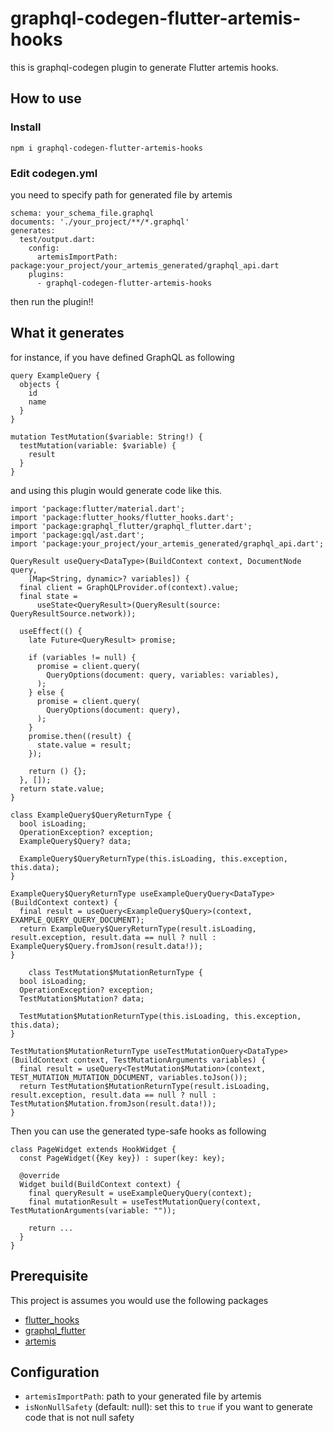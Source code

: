 # graphql-codegen-flutter-artemis-hooks

this is graphql-codegen plugin to generate Flutter artemis hooks.

## How to use

### Install

```
npm i graphql-codegen-flutter-artemis-hooks
```

### Edit codegen.yml

you need to specify path for generated file by artemis

```
schema: your_schema_file.graphql
documents: './your_project/**/*.graphql'
generates:
  test/output.dart:
    config:
      artemisImportPath: package:your_project/your_artemis_generated/graphql_api.dart
    plugins:
      - graphql-codegen-flutter-artemis-hooks
```

then run the plugin!!

## What it generates

for instance, if you have defined GraphQL as following

```
query ExampleQuery {
  objects {
    id
    name
  }
}

mutation TestMutation($variable: String!) {
  testMutation(variable: $variable) {
    result
  }
}
```

and using this plugin would generate code like this.

```
import 'package:flutter/material.dart';
import 'package:flutter_hooks/flutter_hooks.dart';
import 'package:graphql_flutter/graphql_flutter.dart';
import 'package:gql/ast.dart';
import 'package:your_project/your_artemis_generated/graphql_api.dart';

QueryResult useQuery<DataType>(BuildContext context, DocumentNode query,
    [Map<String, dynamic>? variables]) {
  final client = GraphQLProvider.of(context).value;
  final state =
      useState<QueryResult>(QueryResult(source: QueryResultSource.network));

  useEffect(() {
    late Future<QueryResult> promise;

    if (variables != null) {
      promise = client.query(
        QueryOptions(document: query, variables: variables),
      );
    } else {
      promise = client.query(
        QueryOptions(document: query),
      );
    }
    promise.then((result) {
      state.value = result;
    });

    return () {};
  }, []);
  return state.value;
}

class ExampleQuery$QueryReturnType {
  bool isLoading;
  OperationException? exception;
  ExampleQuery$Query? data;

  ExampleQuery$QueryReturnType(this.isLoading, this.exception, this.data);
}

ExampleQuery$QueryReturnType useExampleQueryQuery<DataType>(BuildContext context) {
  final result = useQuery<ExampleQuery$Query>(context, EXAMPLE_QUERY_QUERY_DOCUMENT);
  return ExampleQuery$QueryReturnType(result.isLoading, result.exception, result.data == null ? null : ExampleQuery$Query.fromJson(result.data!));
}

    class TestMutation$MutationReturnType {
  bool isLoading;
  OperationException? exception;
  TestMutation$Mutation? data;

  TestMutation$MutationReturnType(this.isLoading, this.exception, this.data);
}

TestMutation$MutationReturnType useTestMutationQuery<DataType>(BuildContext context, TestMutationArguments variables) {
  final result = useQuery<TestMutation$Mutation>(context, TEST_MUTATION_MUTATION_DOCUMENT, variables.toJson());
  return TestMutation$MutationReturnType(result.isLoading, result.exception, result.data == null ? null : TestMutation$Mutation.fromJson(result.data!));
}
```

Then you can use the generated type-safe hooks as following

```
class PageWidget extends HookWidget {
  const PageWidget({Key key}) : super(key: key);

  @override
  Widget build(BuildContext context) {
    final queryResult = useExampleQueryQuery(context);
    final mutationResult = useTestMutationQuery(context, TestMutationArguments(variable: ""));

    return ...
  }
}
```

## Prerequisite

This project is assumes you would use the following packages

- [flutter_hooks](https://pub.dev/packages/flutter_hooks)
- [graphql_flutter](https://pub.dev/packages/graphql_flutter)
- [artemis](https://pub.dev/packages/artemis)

## Configuration

- `artemisImportPath`: path to your generated file by artemis
- `isNonNullSafety` (default: null): set this to `true` if you want to generate code that is not null safety
